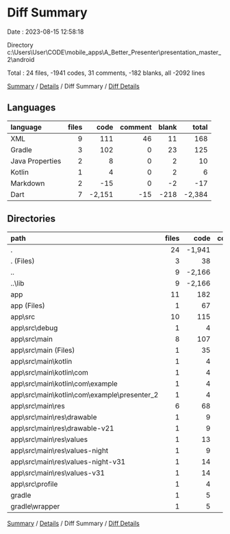 # Diff Summary

Date : 2023-08-15 12:58:18

Directory c:\\Users\\User\\CODE\\mobile_apps\\A_Better_Presenter\\presentation_master_2\\android

Total : 24 files,  -1941 codes, 31 comments, -182 blanks, all -2092 lines

[Summary](results.md) / [Details](details.md) / Diff Summary / [Diff Details](diff-details.md)

## Languages
| language | files | code | comment | blank | total |
| :--- | ---: | ---: | ---: | ---: | ---: |
| XML | 9 | 111 | 46 | 11 | 168 |
| Gradle | 3 | 102 | 0 | 23 | 125 |
| Java Properties | 2 | 8 | 0 | 2 | 10 |
| Kotlin | 1 | 4 | 0 | 2 | 6 |
| Markdown | 2 | -15 | 0 | -2 | -17 |
| Dart | 7 | -2,151 | -15 | -218 | -2,384 |

## Directories
| path | files | code | comment | blank | total |
| :--- | ---: | ---: | ---: | ---: | ---: |
| . | 24 | -1,941 | 31 | -182 | -2,092 |
| . (Files) | 3 | 38 | 0 | 10 | 48 |
| .. | 9 | -2,166 | -15 | -220 | -2,401 |
| ..\\lib | 9 | -2,166 | -15 | -220 | -2,401 |
| app | 11 | 182 | 46 | 27 | 255 |
| app (Files) | 1 | 67 | 0 | 14 | 81 |
| app\\src | 10 | 115 | 46 | 13 | 174 |
| app\\src\\debug | 1 | 4 | 4 | 1 | 9 |
| app\\src\\main | 8 | 107 | 38 | 11 | 156 |
| app\\src\\main (Files) | 1 | 35 | 6 | 3 | 44 |
| app\\src\\main\\kotlin | 1 | 4 | 0 | 2 | 6 |
| app\\src\\main\\kotlin\\com | 1 | 4 | 0 | 2 | 6 |
| app\\src\\main\\kotlin\\com\\example | 1 | 4 | 0 | 2 | 6 |
| app\\src\\main\\kotlin\\com\\example\\presenter_2 | 1 | 4 | 0 | 2 | 6 |
| app\\src\\main\\res | 6 | 68 | 32 | 6 | 106 |
| app\\src\\main\\res\\drawable | 1 | 9 | 0 | 1 | 10 |
| app\\src\\main\\res\\drawable-v21 | 1 | 9 | 0 | 1 | 10 |
| app\\src\\main\\res\\values | 1 | 13 | 9 | 1 | 23 |
| app\\src\\main\\res\\values-night | 1 | 9 | 9 | 1 | 19 |
| app\\src\\main\\res\\values-night-v31 | 1 | 14 | 7 | 1 | 22 |
| app\\src\\main\\res\\values-v31 | 1 | 14 | 7 | 1 | 22 |
| app\\src\\profile | 1 | 4 | 4 | 1 | 9 |
| gradle | 1 | 5 | 0 | 1 | 6 |
| gradle\\wrapper | 1 | 5 | 0 | 1 | 6 |

[Summary](results.md) / [Details](details.md) / Diff Summary / [Diff Details](diff-details.md)